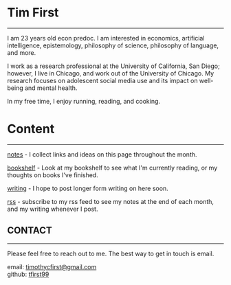 # Tim First

---

I am 23 years old econ predoc. I am interested in economics, artificial intelligence, epistemology, philosophy of science, philosophy of language, and more.

I work as a research professional at the University of California, San Diego; however, I live in Chicago, and work out of the University of Chicago. My research focuses on adolescent social media use and its impact on well-being and mental health.

In my free time, I enjoy running, reading, and cooking.

# Content

---

[notes](/notes) - I collect links and ideas on this page throughout the month.

[bookshelf](/books) - Look at my bookshelf to see what I'm currently reading, or my thoughts on books I've finished.

[writing](/blog) - I hope to post longer form writing on here soon.

[rss](/rss.xml) - subscribe to my rss feed to see my notes at the end of each month, and my writing whenever I post.

## CONTACT

---

Please feel free to reach out to me. The best way to get in touch is email.

email: [timothycfirst@gmail.com](mailto:timothycfirst@gmail.com) \
github: [tfirst99](https://github.com/TFirst99)
